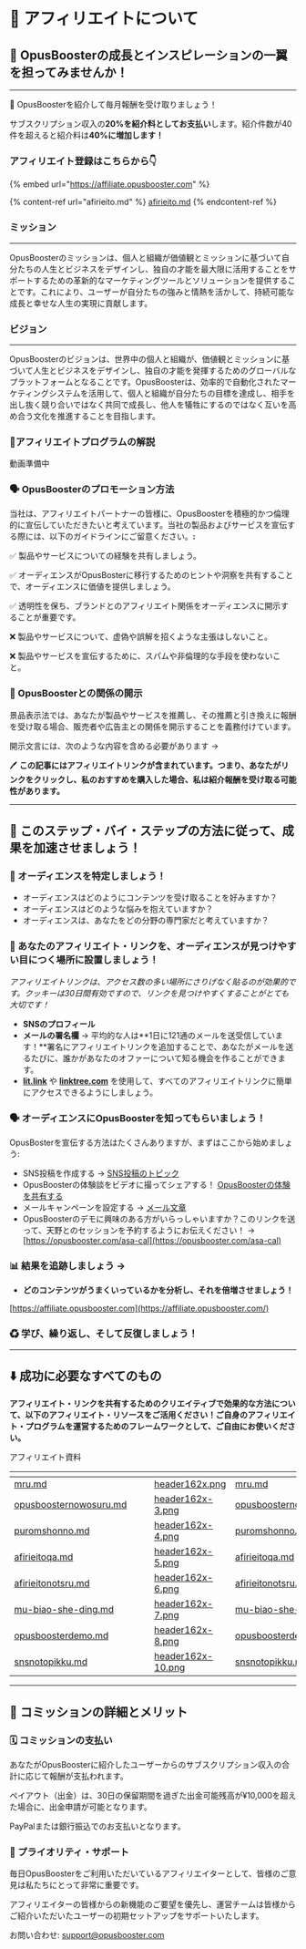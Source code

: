 # 🤝 アフィリエイトについて

## 🌟 OpusBoosterの成長とインスピレーションの一翼を担ってみませんか！

***

🎉 OpusBoosterを紹介して毎月報酬を受け取りましょう！

サブスクリプション収入の**20%を紹介料としてお支払い**します。紹介件数が40件を超えると紹介料は**40%に増加します！**

### アフィリエイト登録はこちらから👇

{% embed url="https://affiliate.opusbooster.com" %}

{% content-ref url="afirieito.md" %}
[afirieito.md](afirieito.md)
{% endcontent-ref %}

### ミッション

***

OpusBoosterのミッションは、個人と組織が価値観とミッションに基づいて自分たちの人生とビジネスをデザインし、独自の才能を最大限に活用することをサポートするための革新的なマーケティングツールとソリューションを提供することです。これにより、ユーザーが自分たちの強みと情熱を活かして、持続可能な成長と幸せな人生の実現に貢献します。

### ビジョン

***

OpusBoosterのビジョンは、世界中の個人と組織が、価値観とミッションに基づいて人生とビジネスをデザインし、独自の才能を発揮するためのグローバルなプラットフォームとなることです。OpusBoosterは、効率的で自動化されたマーケティングシステムを活用して、個人と組織が自分たちの目標を達成し、相手を出し抜く競り合いではなく共同で成長し、他人を犠牲にするのではなく互いを高め合う文化を推進することを目指します。

### 🚶アフィリエイトプログラムの解説

動画準備中

### 🗣 OpusBoosterのプロモーション方法

当社は、アフィリエイトパートナーの皆様に、OpusBoosterを積極的かつ倫理的に宣伝していただきたいと考えています。当社の製品およびサービスを宣伝する際には、以下のガイドラインにご留意ください。**:**

✅ 製品やサービスについての経験を共有しましょう。

✅ オーディエンスがOpusBosterに移行するためのヒントや洞察を共有することで、オーディエンスに価値を提供しましょう。

✅ 透明性を保ち、ブランドとのアフィリエイト関係をオーディエンスに開示することが重要です。

❌ 製品やサービスについて、虚偽や誤解を招くような主張はしないこと。

❌ 製品やサービスを宣伝するために、スパムや非倫理的な手段を使わないこと。

### 📄 OpusBoosterとの関係の開示

景品表示法では、あなたが製品やサービスを推薦し、その推薦と引き換えに報酬を受け取る場合、販売者や広告主との関係を開示することを義務付けています。

開示文言には、次のような内容を含める必要があります →

🖊️ **この記事にはアフィリエイトリンクが含まれています。つまり、あなたがリンクをクリックし、私のおすすめを購入した場合、私は紹介報酬を受け取る可能性があります。**

***

## 🚀 このステップ・バイ・ステップの方法に従って、成果を加速させましょう！

### 🔎 オーディエンスを特定しましょう！

* オーディエンスはどのようにコンテンツを受け取ることを好みますか？
* オーディエンスはどのような悩みを抱えていますか？
* オーディエンスは、あなたをどの分野の専門家だと考えていますか？

### 👀 あなたのアフィリエイト・リンクを、オーディエンスが見つけやすい目につく場所に設置しましょう！

_アフィリエイトリンクは、アクセス数の多い場所にさりげなく貼るのが効果的です。クッキーは30日間有効ですので、リンクを見つけやすくすることがとても大切です！_

* **SNSのプロフィール**
* **メールの署名欄** → 平均的な人は\*\*1日に121通のメールを送受信しています！\*\*署名にアフィリエイトリンクを追加することで、あなたがメールを送るたびに、誰かがあなたのオファーについて知る機会を作ることができます。
* [**lit.link**](https://lit.link) や [**linktree.com**](http://linktree.com) を使用して、すべてのアフィリエイトリンクに簡単にアクセスできるようにしましょう。

### 🗣 オーディエンスにOpusBoosterを知ってもらいましょう！

OpusBosterを宣伝する方法はたくさんありますが、まずはここから始めましょう:

* SNS投稿を作成する → [SNS投稿のトピック](https://www.notion.so/SNS-20316913cc2042699ea98e55872842d4?pvs=21)
* OpusBoosterの体験談をビデオに撮ってシェアする！ [OpusBoosterの体験を共有する](https://www.notion.so/OpusBooster-100b066570f44647ab84db7bfe342bb7?pvs=21)
* メールキャンペーンを設定する → [メール文章](https://www.notion.so/5c4b9eab3266498b8d2b28ba3d30bc63?pvs=21)
* OpusBoosterのデモに興味のある方がいらっしゃいますか？このリンクを送って、天野とのセッションを予約するようにお伝えください！ → [https://opusbooster.com/asa-cal](https://opusbooster.com/asa-cal)

### 📊 結果を追跡しましょう **→**

* **どのコンテンツがうまくいっているかを分析し、それを倍増させましょう！**

[https://affiliate.opusbooster.com](https://affiliate.opusbooster.com/)

### ♻ 学び、繰り返し、そして反復しましょう！

***

## ⬇️ 成功に必要なすべてのもの

**アフィリエイト・リンクを共有するためのクリエイティブで効果的な方法について、以下のアフィリエイト・リソースをご活用ください！ご自身のアフィリエイト・プログラムを運営するためのフレームワークとして、ご自由にお使いください。**

アフィリエイト資料



<table data-card-size="large" data-view="cards"><thead><tr><th></th><th></th><th></th><th data-hidden data-card-cover data-type="files"></th><th data-hidden data-card-target data-type="content-ref"></th></tr></thead><tbody><tr><td><a data-mention href="mru.md">mru.md</a></td><td></td><td></td><td><a href="../.gitbook/assets/header162x.png">header162x.png</a></td><td><a href="mru.md">mru.md</a></td></tr><tr><td><a data-mention href="opusboosternowosuru.md">opusboosternowosuru.md</a></td><td></td><td></td><td><a href="../.gitbook/assets/header162x-3.png">header162x-3.png</a></td><td><a href="opusboosternowosuru.md">opusboosternowosuru.md</a></td></tr><tr><td><a data-mention href="puromshonno.md">puromshonno.md</a></td><td></td><td></td><td><a href="../.gitbook/assets/header162x-4.png">header162x-4.png</a></td><td><a href="puromshonno.md">puromshonno.md</a></td></tr><tr><td><a data-mention href="afirieitoqa.md">afirieitoqa.md</a></td><td></td><td></td><td><a href="../.gitbook/assets/header162x-5.png">header162x-5.png</a></td><td><a href="afirieitoqa.md">afirieitoqa.md</a></td></tr><tr><td><a data-mention href="afirieitonotsru.md">afirieitonotsru.md</a></td><td></td><td></td><td><a href="../.gitbook/assets/header162x-6.png">header162x-6.png</a></td><td><a href="afirieitonotsru.md">afirieitonotsru.md</a></td></tr><tr><td><a data-mention href="mu-biao-she-ding.md">mu-biao-she-ding.md</a></td><td></td><td></td><td><a href="../.gitbook/assets/header162x-7.png">header162x-7.png</a></td><td><a href="mu-biao-she-ding.md">mu-biao-she-ding.md</a></td></tr><tr><td><a data-mention href="opusboosterdemo.md">opusboosterdemo.md</a></td><td></td><td></td><td><a href="../.gitbook/assets/header162x-8.png">header162x-8.png</a></td><td><a href="opusboosterdemo.md">opusboosterdemo.md</a></td></tr><tr><td><a data-mention href="snsnotopikku.md">snsnotopikku.md</a></td><td></td><td></td><td><a href="../.gitbook/assets/header162x-10.png">header162x-10.png</a></td><td><a href="snsnotopikku.md">snsnotopikku.md</a></td></tr></tbody></table>

***

## 🤑 コミッションの詳細とメリット

### 🗓 コミッションの支払い

あなたがOpusBoosterに紹介したユーザーからのサブスクリプション収入の合計に応じて報酬が支払われます。

ペイアウト（出金）は、30日の保留期間を過ぎた出金可能残高が¥10,000を超えた場合に、出金申請が可能となります。

PayPalまたは銀行振込でのお支払いとなります。



### 👋 プライオリティ・サポート

毎日OpusBoosterをご利用いただいているアフィリエイターとして、皆様のご意見は私たちにとって非常に重要です。

アフィリエイターの皆様からの新機能のご要望を優先し、運営チームは皆様からご紹介いただいたユーザーの初期セットアップをサポートいたします。

お問い合わせ: [support@opusbooster.com](mailto:support@opusbooster.com)
